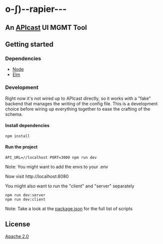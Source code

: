 # o-∫)--rapier---

## An [APIcast](https://github.com/3scale/apicast) UI MGMT Tool

## Getting started

### Dependencies
* [Node](https://nodejs.org/en/download/)
* [Elm](https://guide.elm-lang.org/install.html)

### Development
Right now it's not wired up to APIcast directly, so it works with a
"fake" backend that manages the writing of the config file.
This is a development choice before wiring up everything together to ease
the crafting of the schema.

#### Install dependencies
```shell
npm install
```

#### Run the project
```shell
API_URL=//localhost PORT=3000 npm run dev
```
Note: You might want to add the envs to your .env

Now visit http://localhost:8080

You might also want to run the "client" and "server" separately

```shell
npm run dev:server
npm run dev:client
```
Note: Take a look at the [package.json](/package.json) for the full
list of scripts

## License
[Apache 2.0](LICENSE)
